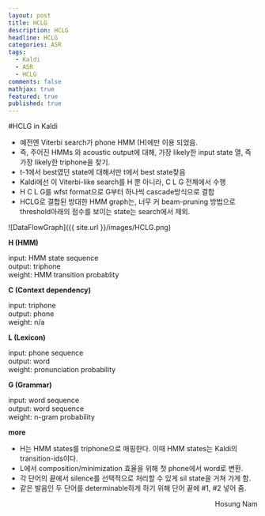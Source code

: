 ```yaml
---
layout: post
title: HCLG
description: HCLG
headline: HCLG
categories: ASR
tags: 
  - Kaldi
  - ASR
  - HCLG
comments: false
mathjax: true
featured: true
published: true
---  
```



#HCLG in Kaldi  


- 예전엔 Viterbi search가 phone HMM (H)에만 이용 되었음. 
- 즉, 주어진 HMMs 와 acoustic output에 대해, 가장 likely한 input state 열, 즉 가장 likely한 triphone을 찾기. 
- t-1에서 best였던 state에 대해서만 t에서 best state찾음
- Kaldi에선 이 Viterbi-like search를 H 뿐 아니라, C L G 전체에서 수행
- H C L G를 wfst format으로 G부터 하나씩 cascade방식으로 결합
- HCLG로 결합된 방대한 HMM graph는, 너무 커 beam-pruning 방법으로 threshold아래의 점수를 보이는 state는 search에서 제외. 

![DataFlowGraph]({{ site.url }}/images/HCLG.png)

**H (HMM)**  

input: HMM state sequence  
output: triphone  
weight: HMM transition probablity  

**C (Context dependency)**  

input: triphone  
output: phone  
weight: n/a  

**L (Lexicon)**  

input: phone sequence  
output: word  
weight: pronunciation probability  

**G (Grammar)**  

input: word sequence  
output: word sequence  
weight: n-gram probability  

**more**
- H는 HMM states를 triphone으로 매핑한다. 이때 HMM states는 Kaldi의 transition-ids이다.
- L에서 composition/minimization 효율을 위해 첫 phone에서 word로 변환.
- 각 단어의 끝에서 silence를 선택적으로 처리할 수 있게 sil state을 거쳐 가게 함.
- 같은 발음인 두 단어를 determinable하게 하기 위해 단어 끝에 #1, #2 넣어 줌.



<p align="right"> Hosung Nam</p>
